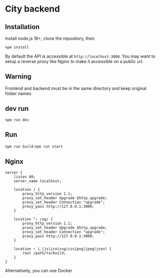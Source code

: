 # City backend

## Installation

Install node.js 18+, clone the repository, then

`npm install`

By default the API is accessible at `http://localhost:3000`. You may want to setup a reverse proxy like Nginx to make it accessible on a public url.

## Warning

Frontend and backend must be in the same directory and keep original folder names

## dev run
`npm run dev`

## Run
`npm run build`
`npm run start`

## Nginx
```text
server {
	listen 80;
	server_name localhost;

	location / {
		proxy_http_version 1.1;
		proxy_set_header Upgrade $http_upgrade;
		proxy_set_header Connection "upgrade";
		proxy_pass http://127.0.0.1:3000;
	}
    
    location ^~ /og/ {
        proxy_http_version 1.1;
        proxy_set_header Upgrade $http_upgrade;
        proxy_set_header Connection "upgrade";
        proxy_pass http://127.0.0.1:3000;
    }

	location ~ \.(js|ico|svg|css|png|jpeg|json) {
		root /path/to/build;
	}
}
```

Alternatively, you can use Docker